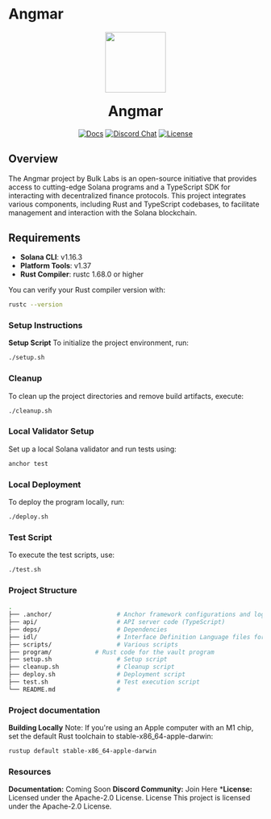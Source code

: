 # Angmar

<div align="center">
  <img height="120px" src="https://avatars.githubusercontent.com/u/166141687?s=400&u=6dadcbbe30e0b6586f60c185aad22cd5d0fe8939&v=4" />

  <h1 style="margin-top:20px;">Angmar</h1>

  <p>
    <a href="#"><img alt="Docs" src="https://img.shields.io/badge/docs-available-blueviolet" /></a>
    <a href="#"><img alt="Discord Chat" src="https://img.shields.io/discord/123456789?color=blueviolet" /></a>
    <a href="https://opensource.org/licenses/Apache-2.0"><img alt="License" src="https://img.shields.io/badge/license-Apache%202.0-blueviolet" /></a>
  </p>
</div>

## Overview

The Angmar project by Bulk Labs is an open-source initiative that provides access to cutting-edge Solana programs and a TypeScript SDK for interacting with decentralized finance protocols. This project integrates various components, including Rust and TypeScript codebases, to facilitate management and interaction with the Solana blockchain.

## Requirements

- **Solana CLI**: v1.16.3
- **Platform Tools**: v1.37
- **Rust Compiler**: rustc 1.68.0 or higher

You can verify your Rust compiler version with:
```bash
rustc --version
```

### Setup Instructions
**Setup Script**
To initialize the project environment, run:
```bash
./setup.sh
```

### Cleanup
To clean up the project directories and remove build artifacts, execute:
```bash
./cleanup.sh
```

### Local Validator Setup
Set up a local Solana validator and run tests using:
```bash
anchor test
```

### Local Deployment
To deploy the program locally, run:
```bash
./deploy.sh
```

### Test Script
To execute the test scripts, use:
```bash
./test.sh
```

### Project Structure
```bash
.
├── .anchor/                  # Anchor framework configurations and logs
├── api/                      # API server code (TypeScript)
├── deps/                     # Dependencies
├── idl/                      # Interface Definition Language files for smart contracts
├── scripts/                  # Various scripts
├── program/            # Rust code for the vault program
├── setup.sh                  # Setup script
├── cleanup.sh                # Cleanup script
├── deploy.sh                 # Deployment script
├── test.sh                   # Test execution script
└── README.md                 # 
```

### Project documentation

**Building Locally**
Note: If you're using an Apple computer with an M1 chip, set the default Rust toolchain to stable-x86_64-apple-darwin:
```bash
rustup default stable-x86_64-apple-darwin
```

### Resources
**Documentation:** Coming Soon
**Discord Community:** Join Here
***License:** Licensed under the Apache-2.0 License.
License
This project is licensed under the Apache-2.0 License.